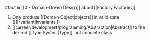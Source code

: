 #fact in [[0 - Domain-Driven Design]] about [[Factory|Factories]]

1. Only produce [[Domain Object|objects]] in valid state ([[Invariant|Invariants]])
2. [[carreer/development/programming/Abstraction|Abstract]] to the desired [[Type System|Type]], not concrete class